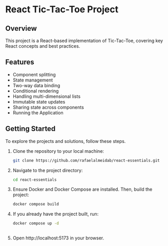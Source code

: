 # React Tic-Tac-Toe Project

## Overview
This project is a React-based implementation of Tic-Tac-Toe, covering key React concepts and best practices.

## Features

- Component splitting
- State management
- Two-way data binding
- Conditional rendering
- Handling multi-dimensional lists
- Immutable state updates
- Sharing state across components
- Running the Application

## Getting Started

To explore the projects and solutions, follow these steps.

1. Clone the repository to your local machine:

   ```bash
   git clone https://github.com/rafaelalmeidab/react-essentials.git

2. Navigate to the project directory:

   ```bash
   cd react-essentials
   
3. Ensure Docker and Docker Compose are installed. Then, build the project:

   ```bash
   docker compose build

4. If you already have the project built, run:

   ```bash
   docker compose up -d
     
5. Open http://localhost:5173 in your browser.
